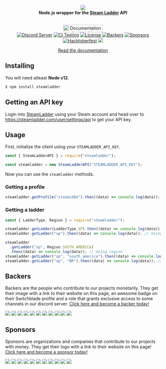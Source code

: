 <div align="center">
  <img src="https://i.imgur.com/P98NzkK.png"><br>
  <b>Node.js wrapper for the <a href="https://steamladder.com/">Steam Ladder</a> API</b>
  <br><br>
  <p>
    <a href="https://netlify.com/"><img src="https://i.imgur.com/oJjg6fA.png" alt="Documentation deployed by Netlify" width="128" height="24"></a>
    <br>
        <a href="https://discord.gg/PwWJRsc" target="_blank"><img src="https://img.shields.io/discord/445203868624748555?color=blue&logo=discord&logoColor=white" alt="Discord Server"/></a>
        <a href="https://github.com/SwitchbladeBot/switchblade/actions?query=workflow%3ACI" target="_blank"><img src="https://github.com/SwitchbladeBot/steamladder.js/workflows/CI/badge.svg" alt="CI Testing"/></a>
        <a href="https://github.com/SwitchbladeBot/steamladder.js/blob/master/LICENSE" target="_blank"><img src="https://img.shields.io/github/license/SwitchbladeBot/steamladder.js.svg" alt="License"/></a>
        <a href="https://opencollective.com/switchblade#backer" target="_blank"><img src="https://opencollective.com/switchblade/tiers/backer/badge.svg?label=backers&color=brightgreen" alt="Backers"/></a>
        <a href="https://opencollective.com/switchblade#sponsor" target="_blank"><img src="https://opencollective.com/switchblade/tiers/sponsor/badge.svg?label=sponsors&color=brightgreen" alt="Sponsors"/></a>
        <a href="https://github.com/SwitchbladeBot/steamladder.js/issues?q=is%3Aopen+is%3Aissue+label%3Ahacktoberfest" target="_blank"><img src="https://img.shields.io/static/v1?label=hacktoberfest&message=friendly&color=success" alt="Hacktoberfest"/></a>
    <a href="https://npmjs.com/package/steamladder"><img src="https://img.shields.io/npm/v/steamladder.svg"/></a>
  </p>
  <a href="http://steamladder.switchblade.xyz/">Read the documentation</a>
</div>

## Installing

You will need atleast **Node v12**.

```bash
$ npm install steamladder
```

## Getting an API key

Login into [SteamLadder](https://steamladder.com) using your Steam account and head over to https://steamladder.com/user/settings/api to get your API key.

## Usage

First, initialize the client using your `STEAMLADDER_API_KEY`.

```js
const { SteamLadderAPI } = require("steamladder");

const steamladder = new SteamLadderAPI("STEAMLADDER_API_KEY");
```

Now you can use the `steamladder` methods.

### Getting a profile

```js
steamladder.getProfile("steamid64").then((data) => console.log(data)); // Profile data
```

### Getting a ladder

```js
const { LadderType, Region } = require("steamladder");

steamladder.getLadder(LadderType.XP).then((data) => console.log(data)); // Using LadderType
steamladder.getLadder("xp").then((data) => console.log(data)); // Using string

steamladder
  .getLadder("xp", Region.SOUTH_AMERICA)
  .then((data) => console.log(data)); // Using region
steamladder.getLadder("xp", "south_america").then((data) => console.log(data)); // Using region string
steamladder.getLadder("xp", "BR").then((data) => console.log(data)); // Using ISO 3166-1 alpha-2 country code
```

## Backers

Backers are the people who contribute to our projects monetarily. They get their image with a link to their website on this page, an awesome badge on their Switchblade profile and a role that grants exclusive access to some channels in our discord server. [Click here and become a backer today!][backers-url]

<a href="https://opencollective.com/switchblade/backer/0/website?requireActive=false" target="_blank"><img src="https://opencollective.com/switchblade/backer/0/avatar.svg?requireActive=false"></a>
<a href="https://opencollective.com/switchblade/backer/1/website?requireActive=false" target="_blank"><img src="https://opencollective.com/switchblade/backer/1/avatar.svg?requireActive=false"></a>
<a href="https://opencollective.com/switchblade/backer/2/website?requireActive=false" target="_blank"><img src="https://opencollective.com/switchblade/backer/2/avatar.svg?requireActive=false"></a>
<a href="https://opencollective.com/switchblade/backer/3/website?requireActive=false" target="_blank"><img src="https://opencollective.com/switchblade/backer/3/avatar.svg?requireActive=false"></a>
<a href="https://opencollective.com/switchblade/backer/4/website?requireActive=false" target="_blank"><img src="https://opencollective.com/switchblade/backer/4/avatar.svg?requireActive=false"></a>
<a href="https://opencollective.com/switchblade/backer/5/website?requireActive=false" target="_blank"><img src="https://opencollective.com/switchblade/backer/5/avatar.svg?requireActive=false&a=1"></a>
<a href="https://opencollective.com/switchblade/backer/6/website?requireActive=false" target="_blank"><img src="https://opencollective.com/switchblade/backer/6/avatar.svg?requireActive=false"></a>
<a href="https://opencollective.com/switchblade/backer/7/website?requireActive=false" target="_blank"><img src="https://opencollective.com/switchblade/backer/7/avatar.svg?requireActive=false"></a>
<a href="https://opencollective.com/switchblade/backer/8/website?requireActive=false" target="_blank"><img src="https://opencollective.com/switchblade/backer/8/avatar.svg?requireActive=false"></a>
<a href="https://opencollective.com/switchblade/backer/9/website?requireActive=false" target="_blank"><img src="https://opencollective.com/switchblade/backer/9/avatar.svg?requireActive=false"></a>
<a href="https://opencollective.com/switchblade/backer/10/website?requireActive=false" target="_blank"><img src="https://opencollective.com/switchblade/backer/10/avatar.svg?requireActive=false"></a>

## Sponsors

Sponsors are organizations and companies that contribute to our projects with money. They get their logo with a link to their website on this page! [Click here and become a sponsor today!][sponsors-url]

<a href="https://opencollective.com/switchblade/sponsor/0/website?requireActive=false" target="_blank"><img src="https://opencollective.com/switchblade/sponsor/0/avatar.svg?requireActive=false"></a>
<a href="https://opencollective.com/switchblade/sponsor/1/website?requireActive=false" target="_blank"><img src="https://opencollective.com/switchblade/sponsor/1/avatar.svg?requireActive=false"></a>
<a href="https://opencollective.com/switchblade/sponsor/2/website?requireActive=false" target="_blank"><img src="https://opencollective.com/switchblade/sponsor/2/avatar.svg?requireActive=false"></a>
<a href="https://opencollective.com/switchblade/sponsor/3/website?requireActive=false" target="_blank"><img src="https://opencollective.com/switchblade/sponsor/3/avatar.svg?requireActive=false"></a>
<a href="https://opencollective.com/switchblade/sponsor/4/website?requireActive=false" target="_blank"><img src="https://opencollective.com/switchblade/sponsor/4/avatar.svg?requireActive=false"></a>
<a href="https://opencollective.com/switchblade/sponsor/5/website?requireActive=false" target="_blank"><img src="https://opencollective.com/switchblade/sponsor/5/avatar.svg?requireActive=false"></a>
<a href="https://opencollective.com/switchblade/sponsor/6/website?requireActive=false" target="_blank"><img src="https://opencollective.com/switchblade/sponsor/6/avatar.svg?requireActive=false"></a>
<a href="https://opencollective.com/switchblade/sponsor/7/website?requireActive=false" target="_blank"><img src="https://opencollective.com/switchblade/sponsor/7/avatar.svg?requireActive=false"></a>
<a href="https://opencollective.com/switchblade/sponsor/8/website?requireActive=false" target="_blank"><img src="https://opencollective.com/switchblade/sponsor/8/avatar.svg?requireActive=false"></a>
<a href="https://opencollective.com/switchblade/sponsor/9/website?requireActive=false" target="_blank"><img src="https://opencollective.com/switchblade/sponsor/9/avatar.svg?requireActive=false"></a>
<a href="https://opencollective.com/switchblade/sponsor/10/website?requireActive=false" target="_blank"><img src="https://opencollective.com/switchblade/sponsor/10/avatar.svg?requireActive=false"></a>

[backers-url]: https://opencollective.com/switchblade#backer
[backers-badge]: https://opencollective.com/switchblade/tiers/backer/badge.svg?label=backers&color=brightgreen
[sponsors-url]: https://opencollective.com/switchblade#sponsor
[sponsors-badge]: https://opencollective.com/switchblade/tiers/sponsor/badge.svg?label=sponsors&color=brightgreen
